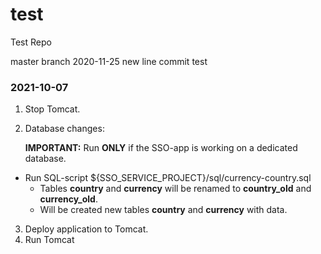 # test
Test Repo

master branch
2020-11-25 new line
commit test



### 2021-10-07

1. Stop Tomcat.
2. Database changes:

    **IMPORTANT:**
        Run **ONLY** if the SSO-app is working on a dedicated database.

  - Run SQL-script ${SSO_SERVICE_PROJECT}/sql/currency-country.sql
    + Tables **country** and **currency** will be renamed to **country_old** and **currency_old**.
    + Will be created new tables  **country** and **currency** with data.
3. Deploy application to Tomcat.
4. Run Tomcat